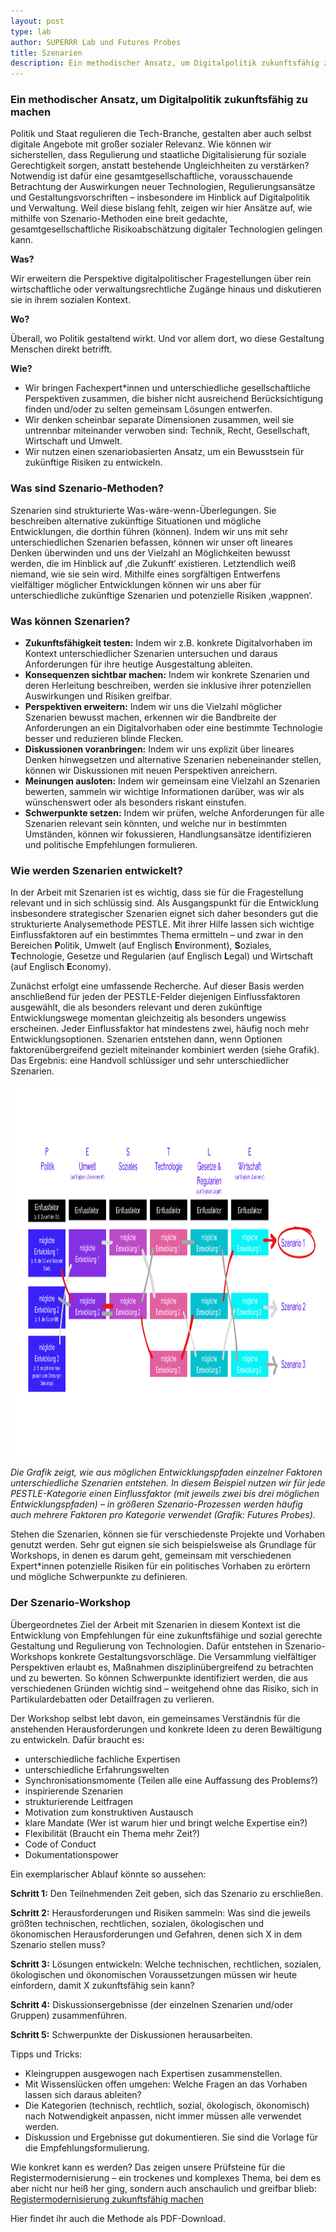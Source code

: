```yaml
---
layout: post
type: lab
author: SUPERRR Lab und Futures Probes
title: Szenarien 
description: Ein methodischer Ansatz, um Digitalpolitik zukunftsfähig zu machen.
---
```


<h3>Ein methodischer Ansatz, um Digitalpolitik zukunftsfähig zu machen</h3>

<p>Politik und Staat regulieren die Tech-Branche, gestalten aber auch selbst digitale Angebote mit großer sozialer Relevanz. Wie können wir sicherstellen, dass Regulierung und staatliche Digitalisierung für soziale Gerechtigkeit sorgen, anstatt bestehende Ungleichheiten zu verstärken? Notwendig ist dafür eine gesamtgesellschaftliche, vorausschauende Betrachtung der Auswirkungen neuer Technologien, Regulierungsansätze und Gestaltungsvorschriften – insbesondere im Hinblick auf Digitalpolitik und Verwaltung. Weil diese bislang fehlt, zeigen wir hier Ansätze auf, wie mithilfe von Szenario-Methoden eine breit gedachte, gesamtgesellschaftliche Risikoabschätzung digitaler Technologien gelingen kann.
</p>

<p><b>Was?</b></p>
  
<p>Wir erweitern die Perspektive digitalpolitischer Fragestellungen über rein wirtschaftliche oder verwaltungsrechtliche Zugänge hinaus und diskutieren sie in ihrem sozialen Kontext.</p>


<p><b>Wo?</b></p>
  
<p>Überall, wo Politik gestaltend wirkt. Und vor allem dort, wo diese Gestaltung Menschen direkt betrifft.</p>

<p><b>Wie?</b></p>
<p><ul>
  <li>Wir bringen Fachexpert*innen und unterschiedliche gesellschaftliche Perspektiven zusammen, die bisher nicht ausreichend Berücksichtigung finden und/oder zu selten gemeinsam Lösungen entwerfen.</li>
  <li>Wir denken scheinbar separate Dimensionen zusammen, weil sie untrennbar miteinander verwoben sind: Technik, Recht, Gesellschaft, Wirtschaft und Umwelt.</li>
  <li>Wir nutzen einen szenariobasierten Ansatz, um ein Bewusstsein für zukünftige Risiken zu entwickeln.</li>
</ul></p>


<h3>Was sind Szenario-Methoden?</h3>

<p>Szenarien sind strukturierte Was-wäre-wenn-Überlegungen. Sie beschreiben alternative zukünftige Situationen und mögliche Entwicklungen, die dorthin führen (können). Indem wir uns mit sehr unterschiedlichen Szenarien befassen, können wir unser oft lineares Denken überwinden und uns der Vielzahl an Möglichkeiten bewusst werden, die im Hinblick auf ‚die Zukunft‘ existieren. Letztendlich weiß niemand, wie sie sein wird. Mithilfe eines sorgfältigen Entwerfens vielfältiger möglicher Entwicklungen können wir uns aber für unterschiedliche zukünftige Szenarien und potenzielle Risiken ‚wappnen‘.</p>

<h3>Was können Szenarien?</h3>

<p><ul>
  <li><b>Zukunftsfähigkeit testen:</b> Indem wir z.B. konkrete Digitalvorhaben im Kontext unterschiedlicher Szenarien untersuchen und daraus Anforderungen für ihre heutige Ausgestaltung ableiten.</li>
  <li><b>Konsequenzen sichtbar machen:</b> Indem wir konkrete Szenarien und deren Herleitung beschreiben, werden sie inklusive ihrer potenziellen Auswirkungen und Risiken greifbar.</li>
  <li><b>Perspektiven erweitern:</b> Indem wir uns die Vielzahl möglicher Szenarien bewusst machen, erkennen wir die Bandbreite der Anforderungen an ein Digitalvorhaben oder eine bestimmte Technologie besser und reduzieren blinde Flecken.</li>
  <li><b>Diskussionen voranbringen:</b> Indem wir uns explizit über lineares Denken hinwegsetzen und alternative Szenarien nebeneinander stellen, können wir Diskussionen mit neuen Perspektiven anreichern.</li>
  <li><b>Meinungen ausloten:</b> Indem wir gemeinsam eine Vielzahl an Szenarien bewerten, sammeln wir wichtige Informationen darüber, was wir als wünschenswert oder als besonders riskant einstufen.</li>
  <li><b>Schwerpunkte setzen:</b> Indem wir prüfen, welche Anforderungen für alle Szenarien relevant sein könnten, und welche nur in bestimmten Umständen, können wir fokussieren, Handlungsansätze identifizieren und politische Empfehlungen formulieren.</li>
</ul></p>


<h3>Wie werden Szenarien entwickelt?</h3>

<p>In der Arbeit mit Szenarien ist es wichtig, dass sie für die Fragestellung relevant und in sich schlüssig sind. Als Ausgangspunkt für die Entwicklung insbesondere strategischer Szenarien eignet sich daher besonders gut die strukturierte Analysemethode PESTLE. Mit ihrer Hilfe lassen sich wichtige Einflussfaktoren auf ein bestimmtes Thema ermitteln – und zwar in den Bereichen <b>P</b>olitik, Umwelt (auf Englisch <b>E</b>nvironment), <b>S</b>oziales, <b>T</b>echnologie, Gesetze und Regularien (auf Englisch <b>L</b>egal) und Wirtschaft (auf Englisch <b>E</b>conomy).
</p>

<p>Zunächst erfolgt eine umfassende Recherche. Auf dieser Basis werden anschließend für jeden der PESTLE-Felder diejenigen Einflussfaktoren ausgewählt, die als besonders relevant und deren zukünftige Entwicklungswege momentan gleichzeitig als besonders ungewiss erscheinen. Jeder Einflussfaktor hat mindestens zwei, häufig noch mehr Entwicklungsoptionen. Szenarien entstehen dann, wenn Optionen faktorenübergreifend gezielt miteinander kombiniert werden (siehe Grafik). Das Ergebnis: eine Handvoll schlüssiger und sehr unterschiedlicher Szenarien.
 </p>

<img src="/assets/img/blog/PESTLE_Grafik_RegMod_Methodentext.jpg" alt="Das Bild zeigt ein Raster mit sechs Spalten, die jeweils unterschiedliche Ausprägungen eines Einflussfaktors der PESTLE-Kategorien beschreiben. Zwischen einzelnen Ausprägungen wurden Striche gezogen, um daraus Szenarien zu bilden." width="1056" height="594">


<p><i>Die Grafik zeigt, wie aus möglichen Entwicklungspfaden einzelner Faktoren unterschiedliche Szenarien entstehen. In diesem Beispiel nutzen wir für jede PESTLE-Kategorie einen Einflussfaktor (mit jeweils zwei bis drei möglichen Entwicklungspfaden) – in größeren Szenario-Prozessen werden häufig auch mehrere Faktoren pro Kategorie verwendet (Grafik: Futures Probes).</i></p>

<p>Stehen die Szenarien, können sie für verschiedenste Projekte und Vorhaben genutzt werden. Sehr gut eignen sie sich beispielsweise als Grundlage für Workshops, in denen es darum geht, gemeinsam mit verschiedenen Expert*innen potenzielle Risiken für ein politisches Vorhaben zu erörtern und mögliche Schwerpunkte zu definieren.</p>

<h3>Der Szenario-Workshop</h3>

<p>Übergeordnetes Ziel der Arbeit mit Szenarien in diesem Kontext ist die Entwicklung von Empfehlungen für eine zukunftsfähige und sozial gerechte Gestaltung und Regulierung von Technologien. Dafür entstehen in Szenario-Workshops konkrete Gestaltungsvorschläge. Die Versammlung vielfältiger Perspektiven erlaubt es, Maßnahmen disziplinübergreifend zu betrachten und zu bewerten. So können Schwerpunkte identifiziert werden, die aus verschiedenen Gründen wichtig sind – weitgehend ohne das Risiko, sich in Partikulardebatten oder Detailfragen zu verlieren. </p>

<p>Der Workshop selbst lebt davon, ein gemeinsames Verständnis für die anstehenden Herausforderungen und konkrete Ideen zu deren Bewältigung zu entwickeln. Dafür braucht es:</p>

<p><ul>
  <li>unterschiedliche fachliche Expertisen</li>
  <li>unterschiedliche Erfahrungswelten</li>
  <li>Synchronisationsmomente (Teilen alle eine Auffassung des Problems?)</li>
  <li>inspirierende Szenarien</li>
  <li>strukturierende Leitfragen</li>
  <li>Motivation zum konstruktiven Austausch</li>
  <li>klare Mandate (Wer ist warum hier und bringt welche Expertise ein?)</li>
  <li>Flexibilität (Braucht ein Thema mehr Zeit?)</li>
  <li>Code of Conduct</li>
  <li>Dokumentationspower</li>
</ul></p>


<p>Ein exemplarischer Ablauf könnte so aussehen:</p>

<p><b>Schritt 1:</b> Den Teilnehmenden Zeit geben, sich das Szenario zu erschließen.</p>
<p><b>Schritt 2:</b> Herausforderungen und Risiken sammeln: Was sind die jeweils größten technischen, rechtlichen, sozialen, ökologischen und ökonomischen Herausforderungen und Gefahren, denen sich X in dem Szenario stellen muss?</p>
<p><b>Schritt 3:</b> Lösungen entwickeln: Welche technischen, rechtlichen, sozialen, ökologischen und ökonomischen Voraussetzungen müssen wir heute einfordern, damit X zukunftsfähig sein kann?</p>
<p><b>Schritt 4:</b> Diskussionsergebnisse (der einzelnen Szenarien und/oder Gruppen) zusammenführen.</p>
<p><b>Schritt 5:</b> Schwerpunkte der Diskussionen herausarbeiten.</p>

<p>Tipps und Tricks:</p>

<p><ul>
  <li>Kleingruppen ausgewogen nach Expertisen zusammenstellen.</li>
  <li>Mit Wissenslücken offen umgehen: Welche Fragen an das Vorhaben lassen sich daraus ableiten?</li>
  <li>Die Kategorien (technisch, rechtlich, sozial, ökologisch, ökonomisch) nach Notwendigkeit anpassen, nicht immer müssen alle verwendet werden.</li>
  <li>Diskussion und Ergebnisse gut dokumentieren. Sie sind die Vorlage für die Empfehlungsformulierung.</li>
</ul></p>

<p>Wie konkret kann es werden? Das zeigen unsere Prüfsteine für die Registermodernisierung – ein trockenes und komplexes Thema, bei dem es aber nicht nur heiß her ging, sondern auch anschaulich und greifbar blieb: <a href="https://feministtechpolicy.org/fallbeispiele/pruefsteine-regmod/">Registermodernisierung zukunftsfähig machen</a></p>

<p>Hier findet ihr auch die Methode als PDF-Download.</p>

